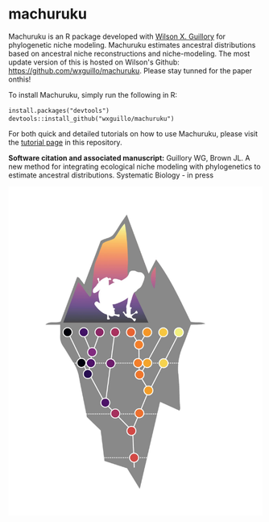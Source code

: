 # machuruku
Machuruku is an R package developed with [Wilson X. Guillory](https://scholar.google.com/citations?user=a_n1uCIAAAAJ&hl=en) for phylogenetic niche modeling.  Machuruku estimates ancestral distributions based on ancestral niche reconstructions and niche-modeling.  The most update version of this is hosted on Wilson's Github: https://github.com/wxguillo/machuruku.  Please stay tunned for the paper onthis!

To install Machuruku, simply run the following in R:
```
install.packages("devtools")
devtools::install_github("wxguillo/machuruku")
```
For both quick and detailed tutorials on how to use Machuruku, please visit the [tutorial page](https://github.com/wxguillo/machuruku/tree/main/tutorial) in this repository.


**Software citation and associated manuscript:**
Guillory WG, Brown JL. A new method for integrating ecological niche modeling with phylogenetics to estimate ancestral distributions. Systematic Biology - in press

![Alt text](https://raw.githubusercontent.com/jasonleebrown/machuruku/master/machurukuLogoShamelessFrog.jpg?raw=true "Title")

